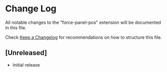# Change Log

All notable changes to the "force-panel-pos" extension will be documented in this file.

Check [Keep a Changelog](http://keepachangelog.com/) for recommendations on how to structure this file.

## [Unreleased]

- Initial release